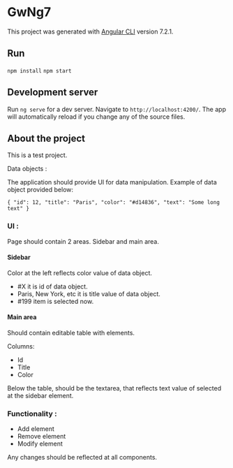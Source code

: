 # GwNg7

This project was generated with [Angular CLI](https://github.com/angular/angular-cli) version 7.2.1.

## Run

`npm install`
`npm start`

## Development server

Run `ng serve` for a dev server. Navigate to `http://localhost:4200/`. The app will automatically reload if you change any of the source files.

## About the project

This is a test project.

Data objects :

The application should provide UI for data manipulation. Example of data object provided below:

`{
  "id": 12,
  "title": "Paris",
  "color": "#d14836",
  "text": "Some long text"
}`

### UI :

  Page should contain 2 areas. Sidebar and main area.

  #### Sidebar

  Color at the left reflects color value of data object.

  - #X it is id of data object.
  - Paris, New York, etc it is title value of data object.
  - #199 item is selected now.

  #### Main area

  Should contain editable table with elements.

  Columns:

  -	Id
  -	Title
  - Color

  Below the table, should be the textarea, that reflects text value of selected at the sidebar element.

### Functionality : 

-	Add element
-	Remove element
-	Modify element

Any changes should be reflected at all components.
